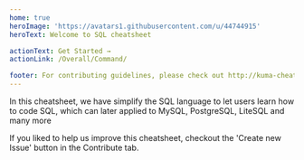 ```yaml
---
home: true
heroImage: 'https://avatars1.githubusercontent.com/u/44744915'
heroText: Welcome to SQL cheatsheet

actionText: Get Started →
actionLink: /Overall/Command/

footer: For contributing guidelines, please check out http://kuma-cheatsheet.github.io for more information.
---
```

In this cheatsheet, we have simplify the SQL language to let users learn how to code SQL, which can later applied to MySQL, PostgreSQL, LiteSQL and many more

If you liked to help us improve this cheatsheet, checkout the 'Create new Issue' button in the Contribute tab.
